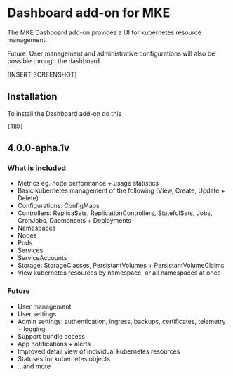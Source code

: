 # Dashboard add-on for MKE
The MKE Dashboard add-on provides a UI for kubernetes resource management. 

Future: User management and administrative configurations will also be possible through the dashboard.

[INSERT SCREENSHOT]

## Installation

To install the Dashboard add-on do this
```
[TBD]

```

## 4.0.0-apha.1v

### What is included
- Metrics eg. node performance + usage statistics
- Basic kubernetes management of the following (View, Create, Update + Delete)
 - Configurations: ConfigMaps
 - Controllers: ReplicaSets, ReplicationControllers, StatefulSets, Jobs, CronJobs, Daemonsets + Deployments
 - Namespaces
 - Nodes
 - Pods
 - Services
 - ServiceAccounts
 - Storage: StorageClasses, PersistantVolumes + PersistantVolumeClaims
- View kubernetes resources by namespace, or all namespaces at once

### Future
- User management 
- User settings
- Admin settings: authentication, ingress, backups, certificates, telemetry + logging.
- Support bundle access
- App notifications + alerts
- Improved detail view of individual kubernetes resources
- Statuses for kubernetes objects
- ...and more
